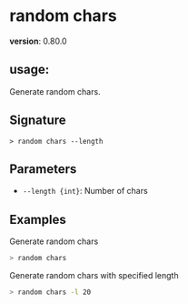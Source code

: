 # random chars

**version**: 0.80.0

## **usage**:

Generate random chars.

## Signature

`> random chars --length`

## Parameters

- `--length {int}`: Number of chars

## Examples

Generate random chars

```bash
> random chars
```

Generate random chars with specified length

```bash
> random chars -l 20
```
